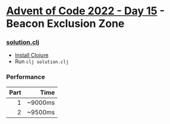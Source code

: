 # [Advent of Code 2022 - Day 15](https://adventofcode.com/2022/day/15) - Beacon Exclusion Zone

### [solution.clj](./solution.clj)
- [Install Clojure](https://clojure.org/guides/install_clojure)
- Run `clj solution.clj`

### Performance

| Part |   Time  |
| ---: | -------:|
|    1 | ~9000ms |
|    2 | ~9500ms |
